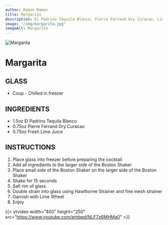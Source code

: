 ```yaml
---
author: Ramon Ramon
title: Margarita
description: El Padrino Tequila Blanco, Pierre Ferrand Dry Curacao, Lime Juice, Salt Rim, Lime Wheel
image: "/img/margarita.jpg"
imageAlt: Margarita
---
```


![Margarita](/img/margarita.jpg "Picture of Margarita")

# Margarita

## GLASS

-   Coup - Chilled in freezer

## INGREDIENTS

-   1.5oz El Padrino Tequila Blanco
-   0.75oz Pierre Ferrand Dry Curacao
-   0.75oz Fresh Lime Juice

## INSTRUCTIONS

1. Place glass into freezer before preparing the cocktail
2. Add all ingredients to the larger side of the Boston Shaker
3. Place small side of the Boston Shaker on the larger side of the Boston Shaker
4. Shake for 15 seconds
5. Salt rim of glass
6. Double strain into glass using Hawthorne Strainer and fine mesh strainer
7. Garnish with Lime Wheel
8. Enjoy

{{< ytvideo width="400" height="250" src="https://www.youtube.com/embed/NLF7z6MHMa0" >}}
